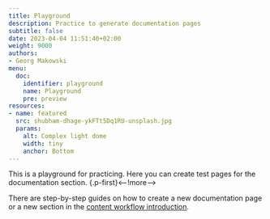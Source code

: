 ```yaml
---
title: Playground
description: Practice to generate documentation pages
subtitle: false
date: 2023-04-04 11:51:40+02:00
weight: 9000
authors:
- Georg Makowski
menu:
  doc:
    identifier: playground
    name: Playground
    pre: preview
resources:
- name: featured
  src: shubham-dhage-ykFTt5Dq1RU-unsplash.jpg
  params:
    alt: Complex light dome
    width: tiny
    anchor: Bottom
---
```


This is a playground for practicing. Here you can create test pages for the documentation section.
{.p-first}<--!more-->

There are step-by-step guides on how to create a new documentation page or a new section in the [content workflow introduction](/doc/intro/workflow/content).
